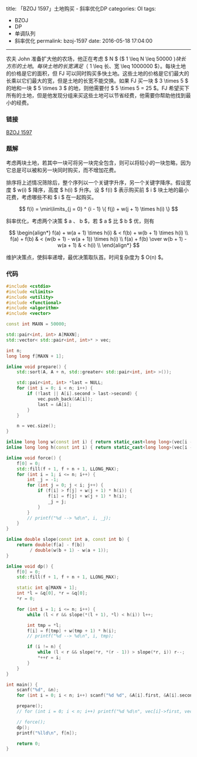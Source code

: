 title: 「BZOJ 1597」土地购买 - 斜率优化DP
categories: OI
tags: 
  - BZOJ
  - DP
  - 单调队列
  - 斜率优化
permalink: bzoj-1597
date: 2016-05-18 17:04:00
---

农夫 John 准备扩大他的农场，他正在考虑 $ N $ ($ 1 \leq N \leq 50000 $) 块长方形的土地。每块土地的长宽满足（$ 1 \leq 长、宽 \leq 1000000 $）。每块土地的价格是它的面积，但 FJ 可以同时购买多快土地。这些土地的价格是它们最大的长乘以它们最大的宽，但是土地的长宽不能交换。如果 FJ 买一块 $ 3 \times 5 $ 的地和一块 $ 5 \times 3 $ 的地，则他需要付 $ 5 \times 5 = 25 $。FJ 希望买下所有的土地，但是他发现分组来买这些土地可以节省经费，他需要你帮助他找到最小的经费。

<!-- more -->

### 链接
[BZOJ 1597](http://www.lydsy.com/JudgeOnline/problem.php?id=1597)

### 题解
考虑两块土地，若其中一块可将另一块完全包含，则可以将较小的一块忽略，因为它总是可以被和另一块同时购买，而不增加花费。

排序将上述情况筛除后，整个序列以一个关键字升序，另一个关键字降序。假设宽度 $ w(i) $ 降序，高度 $ h(i) $ 升序。设 $ f(i) $ 表示购买前 $ i $ 块土地的最小花费，考虑哪些不和 $ i $ 在一起购买。

$$ f(i) = \min\limits_{j = 0} ^ {i - 1} \{ f(j) + w(j + 1) \times h(i) \} $$

斜率优化，考虑两个决策 $ a $、$ b $，若 $ a $ 比 $ b $ 优，则有

$$
\begin{align*}
f(a) + w(a + 1) \times h(i) & < f(b) + w(b + 1) \times h(i) \\
f(a) + f(b) & < (w(b + 1) - w(a + 1)) \times h(i) \\
f(a) + f(b) \over w(b + 1) - w(a + 1) & < h(i) \\
\end{align*}
$$

维护决策点，使斜率递增，最优决策取队首。时间复杂度为 $ O(n) $。

### 代码
```c++
#include <cstdio>
#include <climits>
#include <utility>
#include <functional>
#include <algorithm>
#include <vector>

const int MAXN = 50000;

std::pair<int, int> A[MAXN];
std::vector< std::pair<int, int>* > vec;

int n;
long long f[MAXN + 1];

inline void prepare() {
    std::sort(A, A + n, std::greater< std::pair<int, int> >());

    std::pair<int, int> *last = NULL;
    for (int i = 0; i < n; i++) {
        if (!last || A[i].second > last->second) {
            vec.push_back(&A[i]);
            last = &A[i];
        }
    }

    n = vec.size();
}

inline long long w(const int i) { return static_cast<long long>(vec[i - 1]->first); }
inline long long h(const int i) { return static_cast<long long>(vec[i - 1]->second); }

inline void force() {
    f[0] = 0;
    std::fill(f + 1, f + n + 1, LLONG_MAX);
    for (int i = 1; i <= n; i++) {
        int _j = -1;
        for (int j = 0; j < i; j++) {
            if (f[i] > f[j] + w(j + 1) * h(i)) {
                f[i] = f[j] + w(j + 1) * h(i);
                _j = j;
            }
        }
        // printf("%d --> %d\n", i, _j);
    }
}

inline double slope(const int a, const int b) {
    return double(f[a] - f[b])
         / double(w(b + 1) - w(a + 1));
}

inline void dp() {
    f[0] = 0;
    std::fill(f + 1, f + n + 1, LLONG_MAX);

    static int q[MAXN + 1];
    int *l = &q[0], *r = &q[0];
    *r = 0;

    for (int i = 1; i <= n; i++) {
        while (l < r && slope(*(l + 1), *l) < h(i)) l++;

        int tmp = *l;
        f[i] = f[tmp] + w(tmp + 1) * h(i);
        // printf("%d --> %d\n", i, tmp);

        if (i != n) {
            while (l < r && slope(*r, *(r - 1)) > slope(*r, i)) r--;
            *++r = i;
        }
    }
}

int main() {
    scanf("%d", &n);
    for (int i = 0; i < n; i++) scanf("%d %d", &A[i].first, &A[i].second);

    prepare();
    // for (int i = 0; i < n; i++) printf("%d %d\n", vec[i]->first, vec[i]->second);

    // force();
    dp();
    printf("%lld\n", f[n]);

    return 0;
}
```
